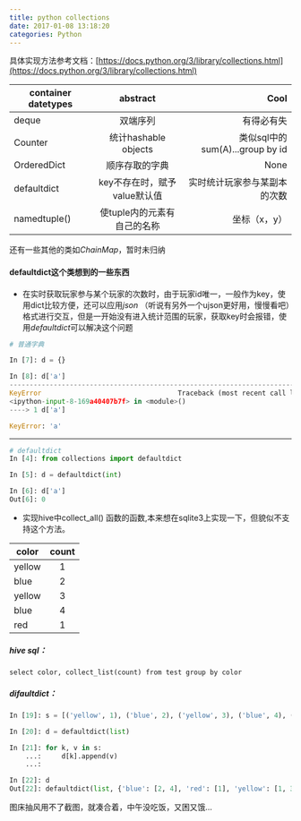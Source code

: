 ```yaml
---
title: python collections
date: 2017-01-08 13:18:20
categories: Python
---
```

  具体实现方法参考文档：[https://docs.python.org/3/library/collections.html](https://docs.python.org/3/library/collections.html)

| container datetypes        | abstract           | Cool  |
| ------------- |:-------------:| -----:|
| deque      | 双端序列 | 有得必有失 |
| Counter      | 统计hashable objects      |   类似sql中的sum(A)...group by id |
| OrderedDict | 顺序存取的字典      |    None |
| defaultdict | key不存在时，赋予value默认值      |    实时统计玩家参与某副本的次数 |
| namedtuple() | 使tuple内的元素有自己的名称      |    坐标（x，y） |

<!-- more --> 
还有一些其他的类如*ChainMap*，暂时未归纳

#### defaultdict这个类想到的一些东西
+ 在实时获取玩家参与某个玩家的次数时，由于玩家id唯一，一般作为key，使用dict比较方便，还可以应用*json* （听说有另外一个ujson更好用，慢慢看吧）格式进行交互，但是一开始没有进入统计范围的玩家，获取key时会报错，使用*defaultdict*可以解决这个问题

```python
# 普通字典

In [7]: d = {}

In [8]: d['a']
---------------------------------------------------------------------------
KeyError                                  Traceback (most recent call last)
<ipython-input-8-169a40407b7f> in <module>()
----> 1 d['a']

KeyError: 'a'
```
---------------------------------------------------------------------------

```python
# defaultdict
In [4]: from collections import defaultdict

In [5]: d = defaultdict(int)

In [6]: d['a']
Out[6]: 0
```

+ 实现hive中collect_all() 函数的函数,本来想在sqlite3上实现一下，但貌似不支持这个方法。

| color | count | 
| ------------- |:-------------:| 
| yellow	| 1	| 
| blue	 | 2	|   
| yellow | 3	|  
| blue | 4	|  
| red | 1 	|  


##### hive sql：
```
select color, collect_list(count) from test group by color

```

##### difaultdict：
```python
In [19]: s = [('yellow', 1), ('blue', 2), ('yellow', 3), ('blue', 4), ('red', 1)]

In [20]: d = defaultdict(list)

In [21]: for k, v in s:
    ...:     d[k].append(v)
    ...:

In [22]: d
Out[22]: defaultdict(list, {'blue': [2, 4], 'red': [1], 'yellow': [1, 3]})
```



图床抽风用不了截图，就凑合着，中午没吃饭，又困又饿...
